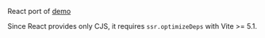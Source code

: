 React port of [demo](../demo)

Since React provides only CJS, it requires `ssr.optimizeDeps` with Vite >= 5.1.

